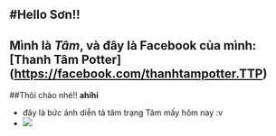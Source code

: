 #Hello Sơn!!
---
Mình là *Tâm*, và đây là Facebook của mình: [Thanh Tâm Potter] (https://facebook.com/thanhtampotter.TTP)
---
##Thôi chào nhé!! **ahihi**
<ul>

<li>đây là bức ảnh diễn tả tâm trạng Tâm mấy hôm nay :v<li>

<img src = "http://i.imgur.com/Lsa0H0a.jpg?1">
